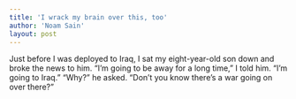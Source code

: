 ```yaml
---
title: 'I wrack my brain over this, too'
author: 'Noam Sain'
layout: post
---
```


Just before I was deployed to Iraq, I sat my eight-year-old son down and broke the news to him. “I’m going to be away for a long time,” I told him. “I’m going to Iraq.” “Why?” he asked. “Don’t you know there’s a war going on over there?”